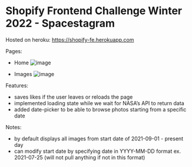 # Shopify Frontend Challenge Winter 2022 - Spacestagram
Hosted on heroku: https://shopify-fe.herokuapp.com

Pages:
- Home
![image](https://user-images.githubusercontent.com/46652214/133345801-edc30b90-7ec7-4b60-9f23-fb9e2f5294b3.png)

- Images
![image](https://user-images.githubusercontent.com/46652214/133345924-67289702-6855-46bb-9809-d44ca7c50c80.png)

Features:
- saves likes if the user leaves or reloads the page
- implemented loading state while we wait for NASA’s API to return data
- added date-picker to be able to browse photos starting from a specific date

Notes:
- by default displays all images from start date of 2021-09-01 - present day
- can modify start date by specifying date in YYYY-MM-DD format ex. 2021-07-25 (will not pull anything if not in this format)

